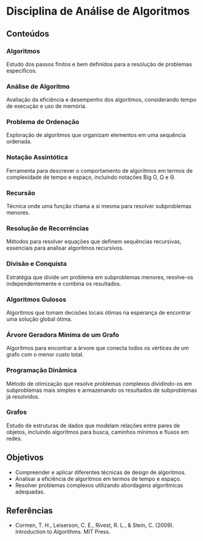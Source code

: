 # Disciplina de Análise de Algoritmos

## Conteúdos

### Algoritmos
Estudo dos passos finitos e bem definidos para a resolução de problemas específicos.

### Análise de Algoritmo
Avaliação da eficiência e desempenho dos algoritmos, considerando tempo de execução e uso de memória.

### Problema de Ordenação
Exploração de algoritmos que organizam elementos em uma sequência ordenada.

### Notação Assintótica
Ferramenta para descrever o comportamento de algoritmos em termos de complexidade de tempo e espaço, incluindo notações Big O, Ω e Θ.

### Recursão
Técnica onde uma função chama a si mesma para resolver subproblemas menores.

### Resolução de Recorrências
Métodos para resolver equações que definem sequências recursivas, essenciais para analisar algoritmos recursivos.

### Divisão e Conquista
Estratégia que divide um problema em subproblemas menores, resolve-os independentemente e combina os resultados.

### Algoritmos Gulosos
Algoritmos que tomam decisões locais ótimas na esperança de encontrar uma solução global ótima.

### Árvore Geradora Mínima de um Grafo
Algoritmos para encontrar a árvore que conecta todos os vértices de um grafo com o menor custo total.

### Programação Dinâmica
Método de otimização que resolve problemas complexos dividindo-os em subproblemas mais simples e armazenando os resultados de subproblemas já resolvidos.

### Grafos
Estudo de estruturas de dados que modelam relações entre pares de objetos, incluindo algoritmos para busca, caminhos mínimos e fluxos em redes.

## Objetivos
- Compreender e aplicar diferentes técnicas de design de algoritmos.
- Analisar a eficiência de algoritmos em termos de tempo e espaço.
- Resolver problemas complexos utilizando abordagens algorítmicas adequadas.

## Referências
- Cormen, T. H., Leiserson, C. E., Rivest, R. L., & Stein, C. (2009). Introduction to Algorithms. MIT Press.